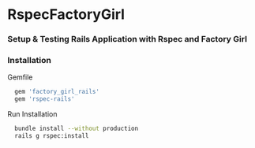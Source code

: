 # RspecFactoryGirl

### Setup & Testing Rails Application with Rspec and Factory Girl

### Installation

Gemfile 
```ruby
  gem 'factory_girl_rails'
  gem 'rspec-rails'
```
Run Installation
```bash
  bundle install --without production
  rails g rspec:install
```


```ruby



```

